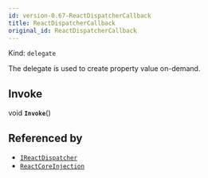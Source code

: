 ```yaml
---
id: version-0.67-ReactDispatcherCallback
title: ReactDispatcherCallback
original_id: ReactDispatcherCallback
---
```


Kind: `delegate`

The delegate is used to create property value on-demand.

## Invoke
void **`Invoke`**()





## Referenced by
- [`IReactDispatcher`](IReactDispatcher)
- [`ReactCoreInjection`](ReactCoreInjection)
